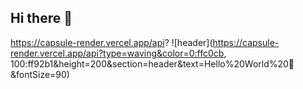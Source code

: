 ## Hi there 👋

<!--
**oioioi52/oioioi52** is a ✨ _special_ ✨ repository because its `README.md` (this file) appears on your GitHub profile.

Here are some ideas to get you started:

- 🔭 I’m currently working on ...
- 🌱 I’m currently learning ...
- 👯 I’m looking to collaborate on ...
- 🤔 I’m looking for help with ...
- 💬 Ask me about ...
- 📫 How to reach me: ...
- 😄 Pronouns: ...
- ⚡ Fun fact: ...
-->
https://capsule-render.vercel.app/api?
![header](https://capsule-render.vercel.app/api?type=waving&color=0:ffc0cb, 100:ff92b1&height=200&section=header&text=Hello%20World%20🤗&fontSize=90)
